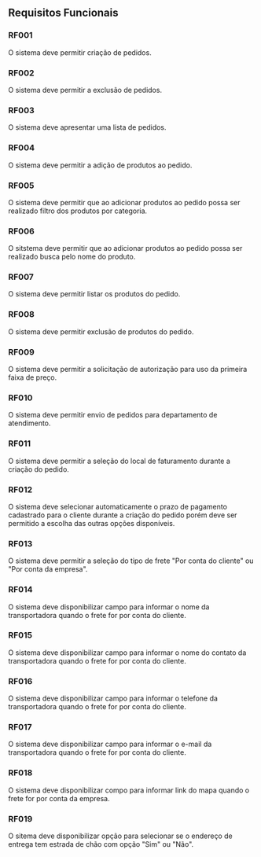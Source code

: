 ## Requisitos Funcionais

### RF001
O sistema deve permitir criação de pedidos.

### RF002
O sistema deve permitir a exclusão de pedidos.

### RF003
O sistema deve apresentar uma lista de pedidos.

### RF004
O sistema deve permitir a adição de produtos ao pedido.

### RF005
O sistema deve permitir que ao adicionar produtos ao pedido possa ser realizado filtro dos produtos por categoria.

### RF006
O sitstema deve permitir que ao adicionar produtos ao pedido possa ser realizado busca pelo nome do produto.

### RF007
O sistema deve permitir listar os produtos do pedido.

### RF008
O sistema deve permitir exclusão de produtos do pedido.

### RF009
O sistema deve permitir a solicitação de autorização para uso da primeira faixa de preço.

### RF010
O sistema deve permitir envio de pedidos para departamento de atendimento.

### RF011
O sistema deve permitir a seleção do local de faturamento durante a criação do pedido.

### RF012
O sistema deve selecionar automaticamente o prazo de pagamento cadastrado para o cliente durante a criação do pedido porém deve ser permitido a escolha das outras opções disponíveis.

### RF013
O sistema deve permitir a seleção do tipo de frete "Por conta do cliente" ou "Por conta da empresa".

### RF014
O sistema deve disponibilizar campo para informar o nome da transportadora quando o frete for por conta do cliente.

### RF015
O sistema deve disponibilizar campo para informar o nome do contato da transportadora quando o frete for por conta do cliente.

### RF016
O sistema deve disponibilizar campo para informar o telefone da transportadora quando o frete for por conta do cliente.

### RF017
O sistema deve disponibilizar campo para informar o e-mail da transportadora quando o frete for por conta do cliente.

### RF018
O sistema deve disponibilizar compo para informar link do mapa quando o frete for por conta da empresa.

### RF019
O sitema deve disponibilizar opção para selecionar se o endereço de entrega tem estrada de chão com opção "Sim" ou "Não".
